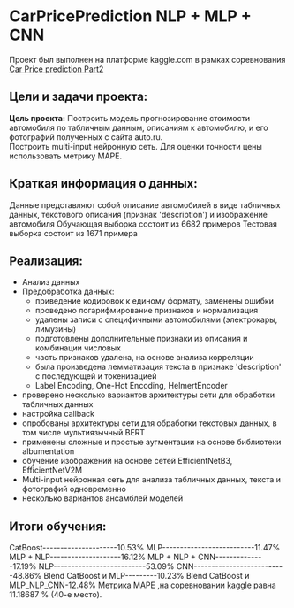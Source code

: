 # CarPricePrediction  NLP + MLP + CNN

Проект был выполнен на платформе kaggle.com в рамках соревнования [ Car Price prediction Part2](https://www.kaggle.com/c/sf-dst-car-price-prediction-part2)

## Цeли и задачи проекта:
**Цель проекта:** 
Построить модель прогнозирование стоимости автомобиля по табличным данным, описаниям к автомобилю, и его фотографий  полученныx с сайта auto.ru.   
Построить multi-input нейронную сеть.
Для оценки точности цены использовать метрику MAPE. 

## Краткая информация о данных:
Данные представляют собой описание автомобилей в виде табличных данных, текстового описания (признак 'description') и изображение автомобиля
Обучающая выборка состоит из 6682 примеров
Тестовая выборка состоит из 1671 примера

## Реализация:

- Анализ данных
- Предобработка данных:
  - приведение кодировок к единому формату, заменены ошибки
  - проведено логарифмирование признаков и нормализация
  - удалены записи с специфичными автомобилями (электрокары, лимузины)
  - подготовлены дополнительные признаки из описания и комбинации числовых
  - часть признаков удалена, на основе анализа корреляции
  - была произведена лемматизация текста в признаке 'description' с последующей и токенизацией
  - Label Encoding, One-Hot Encoding, HelmertEncoder
- проверено несколько вариантов архитектуры сети для обработки табличных данных
- настройка callback
- опробованы архитектуры сети для обработки текстовых данных, в том числе мультиязычный BERT
- применены сложные и простые аугментации на основе библиотеки albumentation
- обучение изображений на основе сетей EfficientNetB3, EfficientNetV2M
- Multi-input нейронная сеть для анализа табличных данных, текста и фотографий одновременно
- несколько вариантов ансамблей моделей

## Итоги обучения:

CatBoost---------------------10.53%
MLP--------------------------11.47%
MLP + NLP--------------------16.12%
MLP + NLP + CNN--------------17.19%
NLP--------------------------53.09%
CNN--------------------------48.86%
Blend CatBoost и MLP---------10.23%
Blend CatBoost и MLP_NLP_CNN-12.48%
Метрика MAPE ,на соревновании kaggle равна 11.18687 % (40-е место).





